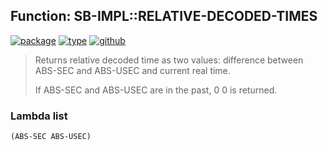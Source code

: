## Function: SB-IMPL::RELATIVE-DECODED-TIMES
[![package](https://img.shields.io/badge/Package-SB--IMPL-5f9ea0.svg?style=social&colorA=999999)](../) [![type](https://img.shields.io/badge/Type-Function-5f9ea0.svg?style=social&colorA=999999)](../#function) [![github](https://img.shields.io/badge/GitHub-View_the_source-5f9ea0.svg?style=social&colorA=999999&logo=github)](https://github.com/sbcl/sbcl/blob/master/src/code/deadline.lisp/) 

> Returns relative decoded time as two values: difference between
> ABS-SEC and ABS-USEC and current real time.
> 
> If ABS-SEC and ABS-USEC are in the past, 0 0 is returned.

### Lambda list
```
(ABS-SEC ABS-USEC)
```

